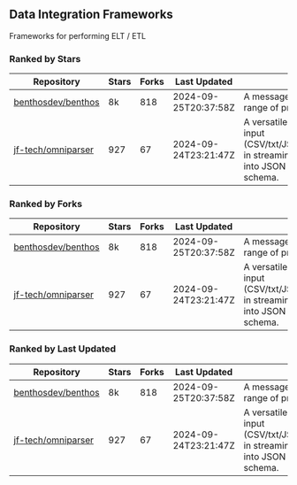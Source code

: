 ## Data Integration Frameworks

Frameworks for performing ELT / ETL

### Ranked by Stars

| Repository | Stars | Forks | Last Updated | Description | 
|------------|-------|-------|--------------|-------------|
| [benthosdev/benthos](https://github.com/benthosdev/benthos) | 8k | 818 | 2024-09-25T20:37:58Z |  A message streaming bridge between a range of protocols. |
| [jf-tech/omniparser](https://github.com/jf-tech/omniparser) | 927 | 67 | 2024-09-24T23:21:47Z |  A versatile ETL library that parses text input (CSV/txt/JSON/XML/EDI/X12/EDIFACT/etc) in streaming fashion and transforms data into JSON output using data-driven schema. |

### Ranked by Forks

| Repository | Stars | Forks | Last Updated | Description | 
|------------|-------|-------|--------------|-------------|
| [benthosdev/benthos](https://github.com/benthosdev/benthos) | 8k | 818 | 2024-09-25T20:37:58Z |  A message streaming bridge between a range of protocols. |
| [jf-tech/omniparser](https://github.com/jf-tech/omniparser) | 927 | 67 | 2024-09-24T23:21:47Z |  A versatile ETL library that parses text input (CSV/txt/JSON/XML/EDI/X12/EDIFACT/etc) in streaming fashion and transforms data into JSON output using data-driven schema. |

### Ranked by Last Updated

| Repository | Stars | Forks | Last Updated | Description | 
|------------|-------|-------|--------------|-------------|
| [benthosdev/benthos](https://github.com/benthosdev/benthos) | 8k | 818 | 2024-09-25T20:37:58Z |  A message streaming bridge between a range of protocols. |
| [jf-tech/omniparser](https://github.com/jf-tech/omniparser) | 927 | 67 | 2024-09-24T23:21:47Z |  A versatile ETL library that parses text input (CSV/txt/JSON/XML/EDI/X12/EDIFACT/etc) in streaming fashion and transforms data into JSON output using data-driven schema. |

